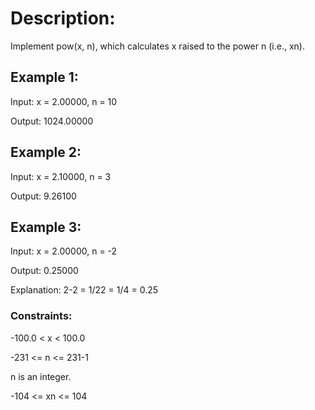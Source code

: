 # Description:

Implement pow(x, n), which calculates x raised to the power n (i.e., xn).

## Example 1:

Input: x = 2.00000, n = 10

Output: 1024.00000

## Example 2:

Input: x = 2.10000, n = 3

Output: 9.26100

## Example 3:

Input: x = 2.00000, n = -2

Output: 0.25000

Explanation: 2-2 = 1/22 = 1/4 = 0.25

### Constraints:

-100.0 < x < 100.0

-231 <= n <= 231-1

n is an integer.

-104 <= xn <= 104
